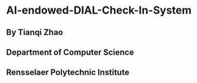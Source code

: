 # AI-endowed-DIAL-Check-In-System
## By Tianqi Zhao
## Department of Computer Science
## Rensselaer Polytechnic Institute
